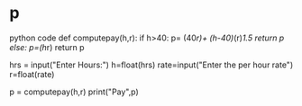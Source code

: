 # p
python code 
def computepay(h,r):
  if h>40:
    p= (40*r)+ (h-40)*(r)*1.5 
    return p 
  else:
    p=(h*r)
    return p

hrs = input("Enter Hours:")
h=float(hrs)
rate=input("Enter the per hour rate")
r=float(rate)

p = computepay(h,r)
print("Pay",p)
